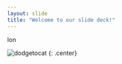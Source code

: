 ```yaml
---
layout: slide
title: "Welcome to our slide deck!"
---
```


Ion

![dodgetocat](https://octodex.github.com/images/dodgetocat_v2.png)
{: .center}
